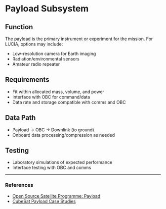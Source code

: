 # Payload Subsystem

## Function

The payload is the primary instrument or experiment for the mission. For LUCIA, options may include:

- Low-resolution camera for Earth imaging
- Radiation/environmental sensors
- Amateur radio repeater

## Requirements

- Fit within allocated mass, volume, and power
- Interface with OBC for command/data
- Data rate and storage compatible with comms and OBC

## Data Path

- Payload → OBC → Downlink (to ground)
- Onboard data processing/compression as needed

## Testing

- Laboratory simulations of expected performance
- Interface testing with OBC and comms

---

### References

- [Open Source Satellite Programme: Payload](https://www.opensourcesatellite.org/)
- [CubeSat Payload Case Studies](https://www.nasa.gov/content/cubesat-launch-initiative)
